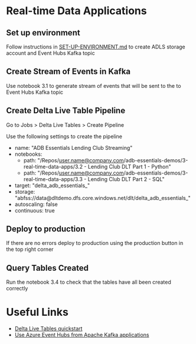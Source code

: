 # Real-time Data Applications 

## Set up environment

Follow instructions in [SET-UP-ENVIRONMENT.md](../SET-UP-ENVIRONMENT.md) to create ADLS storage account and Event Hubs Kafka topic

## Create Stream of Events in Kafka

Use notebook 3.1 to generate stream of events that will be sent to the to Event Hubs Kafka topic

## Create Delta Live Table Pipeline

Go to Jobs > Delta Live Tables > Create Pipeline

Use the following settings to create the pipeline

- name: "ADB Essentials Lending Club Streaming"
- notebooks: 
  - path: "/Repos/user.name@company.com/adb-essentials-demos/3-real-time-data-apps/3.2 - Lending Club DLT Part 1 - Python"
  - path: "/Repos/user.name@company.com/adb-essentials-demos/3-real-time-data-apps/3.3 - Lending Club DLT Part 2 - SQL"
- target: "delta_adb_essentials_<username>"
- storage: "abfss://data@dltdemo<storageaccountname>.dfs.core.windows.net/dlt/delta_adb_essentials_<username>"
- autoscaling: false
- continuous: true

## Deploy to production 

If there are no errors deploy to production using the production button in the top right corner

## Query Tables Created

Run the notebook 3.4 to check that the tables have all been created correctly

# Useful Links

- [Delta Live Tables quickstart](https://docs.microsoft.com/en-us/azure/databricks/data-engineering/delta-live-tables/delta-live-tables-quickstart)
- [Use Azure Event Hubs from Apache Kafka applications](https://docs.microsoft.com/en-us/azure/event-hubs/event-hubs-for-kafka-ecosystem-overview)
